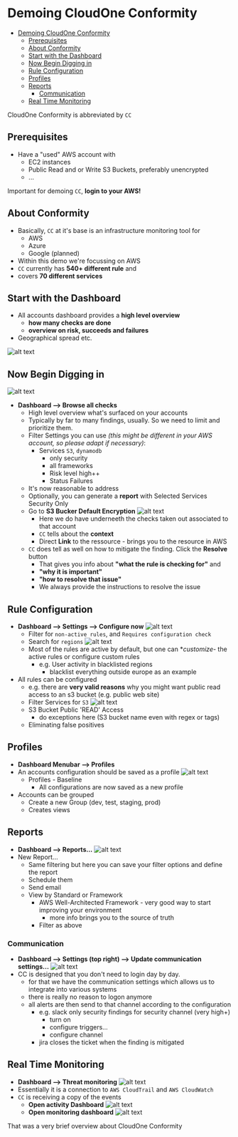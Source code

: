 # Demoing CloudOne Conformity

- [Demoing CloudOne Conformity](#demoing-cloudone-conformity)
  - [Prerequisites](#prerequisites)
  - [About Conformity](#about-conformity)
  - [Start with the Dashboard](#start-with-the-dashboard)
  - [Now Begin Digging in](#now-begin-digging-in)
  - [Rule Configuration](#rule-configuration)
  - [Profiles](#profiles)
  - [Reports](#reports)
    - [Communication](#communication)
  - [Real Time Monitoring](#real-time-monitoring)

CloudOne Conformity is abbreviated by `CC`

## Prerequisites

- Have a "used" AWS account with
  - EC2 instances
  - Public Read and or Write S3 Buckets, preferably unencrypted
  - ...

Important for demoing `CC`, **login to your AWS!**

## About Conformity

- Basically, `CC` at it's base is an infrastructure monitoring tool for
  - AWS
  - Azure
  - Google (planned)
- Within this demo we're focussing on AWS
- `CC` currently has **540+ different rule** and
- covers **70 different services**

## Start with the Dashboard

- All accounts dashboard provides a **high level overview**
  - **how many checks are done**
  - **overview on risk, succeeds and failures**
- Geographical spread etc.

![alt text](images/01_high_level_overview.png "High Level Overview")

## Now Begin Digging in

![alt text](images/02_browse_all_checks.png "Browse all Checks")

- **Dashboard --> Browse all checks**
  - High level overview what's surfaced on your accounts
  - Typically by far to many findings, usually. So we need to limit and prioritize them.
  - Filter Settings you can use *(this might be different in your AWS account, so please adapt if necessary)*:
    - Services `S3`, `dynamodb`
      - only security
      - all frameworks
      - Risk level high++
      - Status Failures
  - It's now reasonable to address
  - Optionally, you can generate a **report** with Selected Services Security Only
  - Go to **S3 Bucker Default Encryption**
  ![alt text](images/03_s3_bucket_default_encryption.png "S3 Bucket Default Encryption")
    - Here we do have underneeth the checks taken out associated to that account
    - `CC` tells about the **context**
    - Direct **Link** to the ressource - brings you to the resource in AWS
  - `CC` does tell as well on how to mitigate the finding. Click the **Resolve** button
    - That gives you info about **"what the rule is checking for"** and
    - **"why it is important"**
    - **"how to resolve that issue"**
    - We always provide the instructions to resolve the issue

## Rule Configuration

  - **Dashboard --> Settings --> Configure now**
  ![alt text](images/04_rule_settings.png "Rule Settings")
    - Filter for `non-active rules`, and `Requires configuration check`
    - Search for `regions`
    ![alt text](images/05_rule_regions.png "Rule Regions")
    - Most of the rules are active by default, but one can **customize*- the active rules or configure custom rules
      - e.g. User activity in blacklisted regions
        - blacklist everything outside europe as an example
  - All rules can be configured
    - e.g. there are **very valid reasons** why you might want public read access to an s3 bucket (e.g. public web site)
    - Filter Services for `S3`
    ![alt text](images/06_rule_s3_bucket_read_access.png "Rule S3 Bucket Read Access")
    - S3 Bucket Public 'READ' Access
      - do exceptions here (S3 bucket name even with regex or tags)
    - Eliminating false positives

## Profiles

  - **Dashboard Menubar --> Profiles**
  - An accounts configuration should be saved as a profile
  ![alt text](images/07_profiles.png "Profiles")
    - Profiles - Baseline
      - All configurations are now saved as a new profile
  - Accounts can be grouped
    - Create a new Group (dev, test, staging, prod)
    - Creates views

## Reports

  - **Dashboard --> Reports...**
  ![alt text](images/08_configured_reports.png "Configured Reports")
  - New Report...
    - Same filtering but here you can save your filter options and define the report
    - Schedule them
    - Send email
    - View by Standard or Framework
      - AWS Well-Architected Framework - very good way to start improving your environment
        - more info brings you to the source of truth
      - Filter as above

### Communication

  - **Dashboard --> Settings (top right) --> Update communication settings...**
  ![alt text](images/09_communication_settings.png "Update Communication Settings")
  - CC is designed that you don't need to login day by day.
    - for that we have the communication settings which allows us to integrate into various systems
    - there is really no reason to logon anymore
    - all alerts are then send to that channel according to the configuration
      - e.g. slack only security findings for security channel (very high+)
        - turn on
        - configure triggers...
        - configure channel
      - jira closes the ticket when the finding is mitigated

## Real Time Monitoring

  - **Dashboard --> Threat monitoring**
  ![alt text](images/10_threat_monitoring.png "Threat Monitoring")
  - Essentially it is a connection to `AWS CloudTrail` and `AWS CloudWatch`
  - `CC` is receiving a copy of the events
    - **Open activity Dashboard**
    ![alt text](images/11_user_activity.png "User Activity")
    - **Open monitoring dashboard**
    ![alt text](images/12_real_time_monitoring.png "Real-Time Monitoring")

That was a very brief overview about CloudOne Conformity
